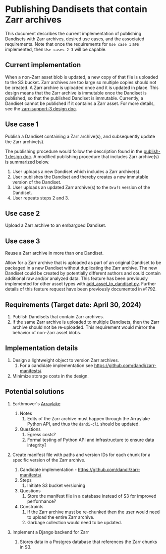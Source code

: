 # Publishing Dandisets that contain Zarr archives

This document describes the current implementation of publishing Dandisets with Zarr archives, desired use cases, and the associated requirements.
Note that once the requirements for `Use case 1` are implemented, then `Use cases 2-3` will be capable.

## Current implementation

When a non-Zarr asset blob is updated, a new copy of that file is uploaded to the S3 bucket.  Zarr archives are too large so multiple copies should not be created.  A Zarr archive is uploaded once and it is updated in place.  This design means that the Zarr archive is immutable once the Dandiset is published, so that the published Dandiset is immutable. Currently, a Dandiset cannot be published if it contains a Zarr asset.  For more details, see the [zarr-support-3 design doc](https://github.com/dandi/dandi-archive/blob/master/doc/design/zarr-support-3.md).

## Use case 1

Publish a Dandiset containing a Zarr archive(s), and subsequently update the Zarr archive(s).

The publishing procedure would follow the description found in the [publish-1 design doc](https://github.com/dandi/dandi-archive/blob/master/doc/design/publish-1.md).  A modified publishing procedure that includes Zarr archive(s) is summarized below.

1. User uploads a new Dandiset which includes a Zarr archive(s).
1. User publishes the Dandiset and thereby creates a new immutable version of the Dandiset.
1. User uploads an updated Zarr archive(s) to the `Draft` version of the Dandiset.
1. User repeats steps 2 and 3.

## Use case 2

Upload a Zarr archive to an embargoed Dandiset. 

## Use case 3

Reuse a Zarr archive in more than one Dandiset.

Allow for a Zarr archive that is uploaded as part of an original Dandiset to be packaged in a new Dandiset without duplicating the Zarr archive.  The new Dandiset could be created by potentially different authors and could contain additional raw and/or analyzed data.  This feature has been previously implemented for other asset types with [add_asset_to_dandiset.py](https://gist.github.com/satra/29404d965226e4c99fb48e7502953503#file-add_asset_to_dandiset-py).  Further details of this feature request have been previously documented in #1792.

## Requirements (Target date: April 30, 2024)

1. Publish Dandisets that contain Zarr archives.
2. If the same Zarr archive is uploaded to multiple Dandisets, then the Zarr archive should not be re-uploaded.  This requirement would mirror the behavior of non-Zarr asset blobs.

## Implementation details

1. Design a lightweight object to version Zarr archives.
    1. For a candidate implementation see https://github.com/dandi/zarr-manifests/.
2. Minimize storage costs in the design.

## Potential solutions

1. Earthmover's [Arraylake](https://earthmover.io/blog/arraylake-beta-launch)
    1. Notes
        1. Edits of the Zarr archive must happen through the Arraylake Python API, and thus the `dandi-cli` should be updated.
    2. Questions
        1. Egress costs?
        2. Formal testing of Python API and infrastructure to ensure data integrity?

2. Create manifest file with paths and version IDs for each chunk for a specific version of the Zarr archive.
    1. Candidate implementation - https://github.com/dandi/zarr-manifests/
    2. Steps
        1. Initiate S3 bucket versioning
    3. Questions
        1. Store the manifest file in a database instead of S3 for improved performance?
    4. Constraints
        1. If the Zarr archive must be re-chunked then the user would need to upload the entire Zarr archive.
        2. Garbage collection would need to be updated.

3. Implement a Django backend for Zarr
    1. Stores data in a Postgres database that references the Zarr chunks in S3.
